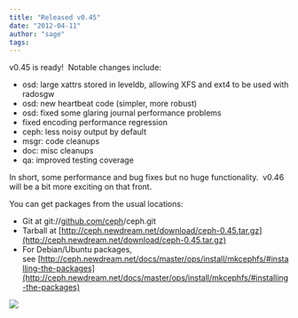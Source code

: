 ```yaml
---
title: "Released v0.45"
date: "2012-04-11"
author: "sage"
tags: 
---
```


v0.45 is ready!  Notable changes include:

- osd: large xattrs stored in leveldb, allowing XFS and ext4 to be used with radosgw
- osd: new heartbeat code (simpler, more robust)
- osd: fixed some glaring journal performance problems
- fixed encoding performance regression
- ceph: less noisy output by default
- msgr: code cleanups
- doc: misc cleanups
- qa: improved testing coverage

In short, some performance and bug fixes but no huge functionality.  v0.46 will be a bit more exciting on that front.

You can get packages from the usual locations:

- Git at git://[github.com/ceph](http://github.com/ceph)/ceph.git
- Tarball at [http://ceph.newdream.net/download/ceph-0.45.tar.gz](http://ceph.newdream.net/download/ceph-0.45.tar.gz)
- For Debian/Ubuntu packages, see [http://ceph.newdream.net/docs/master/ops/install/mkcephfs/#installing-the-packages](http://ceph.newdream.net/docs/master/ops/install/mkcephfs/#installing-the-packages)

![](http://track.hubspot.com/__ptq.gif?a=268973&k=14&bu=http://ceph.com&r=http://ceph.com/releases/released-v0-45/&bvt=rss&p=wordpress)

